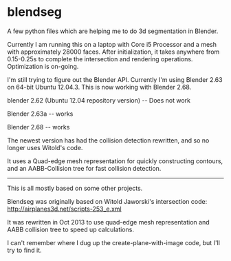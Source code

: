 blendseg
========

A few python files which are helping me to do 3d segmentation in Blender.

Currently I am running this on a laptop with Core i5 Processor and a mesh with approximately 28000 faces. After initialization, it takes anywhere from 0.15-0.25s to complete the intersection and rendering operations. Optimization is on-going.

I'm still trying to figure out the Blender API. Currently I'm using Blender 2.63 on 64-bit Ubuntu 12.04.3. This is now working with Blender 2.68.

blender 2.62 (Ubuntu 12.04 repository version) -- Does not work

Blender 2.63a -- works

Blender 2.68 -- works

The newest version has had the collision detection rewritten, and so no longer uses Witold's code.

It uses a Quad-edge mesh representation for quickly constructing contours, and an AABB-Collision tree for fast collision detection.

--------------------------
This is all mostly based on some other projects. 

Blendseg was originally based on Witold Jaworski's intersection code:
http://airplanes3d.net/scripts-253_e.xml

It was rewritten in Oct 2013 to use quad-edge mesh representation and AABB collision tree to speed up calculations.

I can't remember where I dug up the create-plane-with-image code, but I'll try to find it.
